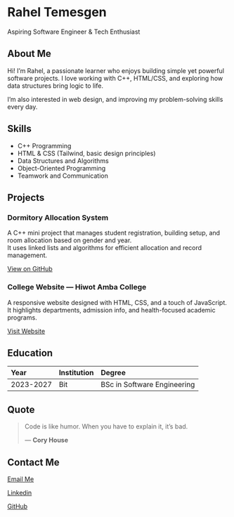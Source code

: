 # Rahel Temesgen
Aspiring Software Engineer & Tech Enthusiast

## About Me
Hi! I’m Rahel, a passionate learner who enjoys building simple yet powerful software projects.
I love working with C++, HTML/CSS, and exploring how data structures bring logic to life.

I’m also interested in web design, and improving my problem-solving skills every day.

## Skills
* C++ Programming
* HTML & CSS (Tailwind, basic design principles)
* Data Structures and Algorithms
* Object-Oriented Programming
* Teamwork and Communication

## Projects
### Dormitory Allocation System
A C++ mini project that manages student registration, building setup, and room allocation based on gender and year.<br>
It uses linked lists and algorithms for efficient allocation and record management.

[View on GitHub](#)

### College Website — Hiwot Amba College
A responsive website designed with HTML, CSS, and a touch of JavaScript.<br>
It highlights departments, admission info, and health-focused academic programs.

[Visit Website](#)

## Education 
|Year |Institution |Degree |
|:----|:-----------|:------|
|2023-2027|Bit|BSc in Software Engineering|

## Quote
> Code is like humor. When you have to explain it, it’s    bad.
>
> — **Cory House**

## Contact Me
[Email Me](#)

[Linkedin](#)

[GitHub](#)
